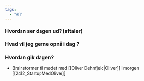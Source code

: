 ```yaml
---
tags:
  - "#📅"
---
```

### Hvordan ser dagen ud? (aftaler)


### Hvad vil jeg gerne opnå i dag ?


### Hvordan gik dagen?
* Brainstormer til mødet med [[Oliver Dehnfjeld|Oliver]] i morgen [[2412_StartupMedOliver]]
